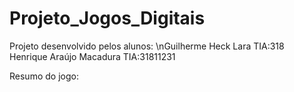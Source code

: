 # Projeto_Jogos_Digitais
Projeto desenvolvido pelos alunos:
\nGuilherme Heck Lara       TIA:318
Henrique Araújo Macadura  TIA:31811231

Resumo do jogo:

